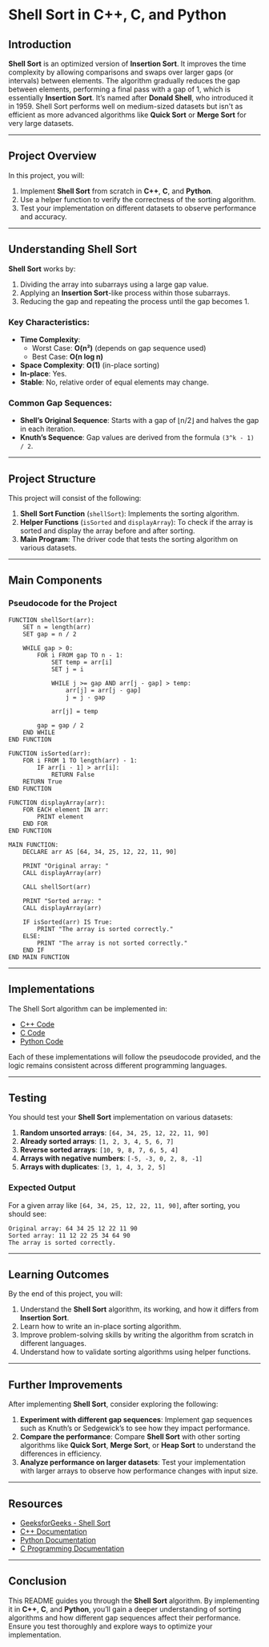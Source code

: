 # **Shell Sort in C++, C, and Python**

## **Introduction**
**Shell Sort** is an optimized version of **Insertion Sort**. It improves the time complexity by allowing comparisons and swaps over larger gaps (or intervals) between elements. The algorithm gradually reduces the gap between elements, performing a final pass with a gap of 1, which is essentially **Insertion Sort**. It’s named after **Donald Shell**, who introduced it in 1959. Shell Sort performs well on medium-sized datasets but isn't as efficient as more advanced algorithms like **Quick Sort** or **Merge Sort** for very large datasets.

---

## **Project Overview**

In this project, you will:
1. Implement **Shell Sort** from scratch in **C++**, **C**, and **Python**.
2. Use a helper function to verify the correctness of the sorting algorithm.
3. Test your implementation on different datasets to observe performance and accuracy.

---

## **Understanding Shell Sort**

**Shell Sort** works by:
1. Dividing the array into subarrays using a large gap value.
2. Applying an **Insertion Sort**-like process within those subarrays.
3. Reducing the gap and repeating the process until the gap becomes 1.

### **Key Characteristics**:
- **Time Complexity**:
  - Worst Case: **O(n²)** (depends on gap sequence used)
  - Best Case: **O(n log n)**
- **Space Complexity**: **O(1)** (in-place sorting)
- **In-place**: Yes.
- **Stable**: No, relative order of equal elements may change.

### **Common Gap Sequences**:
- **Shell’s Original Sequence**: Starts with a gap of ⌊n/2⌋ and halves the gap in each iteration.
- **Knuth’s Sequence**: Gap values are derived from the formula `(3^k - 1) / 2`.

---

## **Project Structure**

This project will consist of the following:
1. **Shell Sort Function** (`shellSort`): Implements the sorting algorithm.
2. **Helper Functions** (`isSorted` and `displayArray`): To check if the array is sorted and display the array before and after sorting.
3. **Main Program**: The driver code that tests the sorting algorithm on various datasets.

---

## **Main Components**

### **Pseudocode for the Project**

```plaintext
FUNCTION shellSort(arr):
    SET n = length(arr)
    SET gap = n / 2

    WHILE gap > 0:
        FOR i FROM gap TO n - 1:
            SET temp = arr[i]
            SET j = i

            WHILE j >= gap AND arr[j - gap] > temp:
                arr[j] = arr[j - gap]
                j = j - gap

            arr[j] = temp

        gap = gap / 2
    END WHILE
END FUNCTION

FUNCTION isSorted(arr):
    FOR i FROM 1 TO length(arr) - 1:
        IF arr[i - 1] > arr[i]:
            RETURN False
    RETURN True
END FUNCTION

FUNCTION displayArray(arr):
    FOR EACH element IN arr:
        PRINT element
    END FOR
END FUNCTION

MAIN FUNCTION:
    DECLARE arr AS [64, 34, 25, 12, 22, 11, 90]

    PRINT "Original array: "
    CALL displayArray(arr)

    CALL shellSort(arr)

    PRINT "Sorted array: "
    CALL displayArray(arr)

    IF isSorted(arr) IS True:
        PRINT "The array is sorted correctly."
    ELSE:
        PRINT "The array is not sorted correctly."
    END IF
END MAIN FUNCTION
```

---

## **Implementations**

The Shell Sort algorithm can be implemented in:
- [C++ Code](./shell_sort.cpp)
- [C Code](./shell_sort.c)
- [Python Code](./shell_sort.py)

Each of these implementations will follow the pseudocode provided, and the logic remains consistent across different programming languages.

---

## **Testing**

You should test your **Shell Sort** implementation on various datasets:
1. **Random unsorted arrays**: `[64, 34, 25, 12, 22, 11, 90]`
2. **Already sorted arrays**: `[1, 2, 3, 4, 5, 6, 7]`
3. **Reverse sorted arrays**: `[10, 9, 8, 7, 6, 5, 4]`
4. **Arrays with negative numbers**: `[-5, -3, 0, 2, 8, -1]`
5. **Arrays with duplicates**: `[3, 1, 4, 3, 2, 5]`

### **Expected Output**
For a given array like `[64, 34, 25, 12, 22, 11, 90]`, after sorting, you should see:

```plaintext
Original array: 64 34 25 12 22 11 90 
Sorted array: 11 12 22 25 34 64 90 
The array is sorted correctly.
```

---

## **Learning Outcomes**

By the end of this project, you will:
1. Understand the **Shell Sort** algorithm, its working, and how it differs from **Insertion Sort**.
2. Learn how to write an in-place sorting algorithm.
3. Improve problem-solving skills by writing the algorithm from scratch in different languages.
4. Understand how to validate sorting algorithms using helper functions.

---

## **Further Improvements**

After implementing **Shell Sort**, consider exploring the following:
1. **Experiment with different gap sequences**: Implement gap sequences such as Knuth’s or Sedgewick’s to see how they impact performance.
2. **Compare the performance**: Compare **Shell Sort** with other sorting algorithms like **Quick Sort**, **Merge Sort**, or **Heap Sort** to understand the differences in efficiency.
3. **Analyze performance on larger datasets**: Test your implementation with larger arrays to observe how performance changes with input size.

---

## **Resources**
- [GeeksforGeeks - Shell Sort](https://www.geeksforgeeks.org/shellsort/)
- [C++ Documentation](https://en.cppreference.com/w/)
- [Python Documentation](https://docs.python.org/3/tutorial/datastructures.html)
- [C Programming Documentation](https://en.cppreference.com/w/c)

---

## **Conclusion**

This README guides you through the **Shell Sort** algorithm. By implementing it in **C++**, **C**, and **Python**, you’ll gain a deeper understanding of sorting algorithms and how different gap sequences affect their performance. Ensure you test thoroughly and explore ways to optimize your implementation.